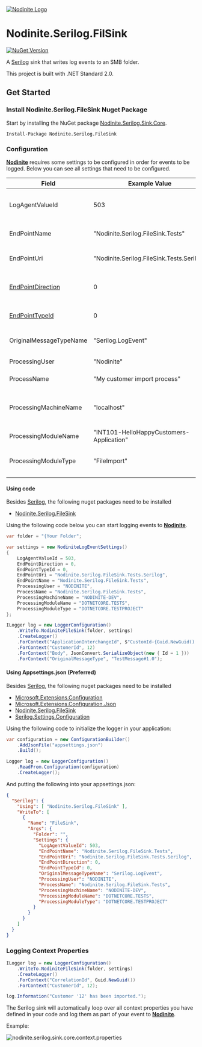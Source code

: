 [![Nodinite Logo](https://www.nodinite.com/wp-content/uploads/2018/10/Nodinite_logo_payoff2line_w195.png)](https://nodinite.com)

# Nodinite.Serilog.FilSink

[![NuGet Version](http://img.shields.io/nuget/v/Nodinite.Serilog.FileSink.svg?style=flat)](https://www.nuget.org/packages/Nodinite.Serilog.FileSink/)

A [Serilog](https://www.nuget.org/packages/Serilog/2.7.2-dev-01033) sink that writes log events to an SMB folder. 

This project is built with .NET Standard 2.0.

## Get Started

### Install Nodinite.Serilog.FileSink Nuget Package

Start by installing the NuGet package [Nodinite.Serilog.Sink.Core](https://www.nuget.org/packages/Nodinite.Serilog.Sink.Core/).

```
Install-Package Nodinite.Serilog.FileSink
```

### Configuration

[**Nodinite**](https://nodinite.com) requires some settings to be configured in order for events to be logged. Below you can see all settings that need to be configured.

|Field|Example Value|Comment|
|---|---|---| 
|LogAgentValueId|503|Who ([Log Agents](https://documentation.nodinite.com/Documentation/WebClient?doc=/5.%20Administration/1.%20Log/4.%20Log%20Agents/Log%20Agents)) sent the data|
|EndPointName|"Nodinite.Serilog.FileSink.Tests"|Name of [Endpoint](https://documentation.nodinite.com/Documentation/RepositoryModel?doc=/Endpoints/Overview) transport|
|EndPointUri|"Nodinite.Serilog.FileSink.Tests.Serilog"|URI for [Endpoint](https://documentation.nodinite.com/Documentation/RepositoryModel?doc=/Endpoints/Overview) transport |
|[EndPointDirection](https://documentation.nodinite.com/Documentation/CoreServices?doc=/Log%20API/Getting%20started/Log%20Event/Endpoint%20Directions)|0|Direction for [Endpoint](https://documentation.nodinite.com/Documentation/RepositoryModel?doc=/Endpoints/Overview) transport|
|[EndPointTypeId](https://documentation.nodinite.com/Documentation/CoreServices?doc=/Log%20API/Getting%20started/Log%20Event/Endpoint%20Types)|0|Type of [Endpoint](https://documentation.nodinite.com/Documentation/RepositoryModel?doc=/Endpoints/Overview) transport|
|OriginalMessageTypeName|"Serilog.LogEvent"|[Message Type Name](https://documentation.nodinite.com/Documentation/RepositoryModel?doc=/Message%20Types/Overview)|
|ProcessingUser|"Nodinite"|Log Identity|
|ProcessName|"My customer import process"|Name of process|
|ProcessingMachineName|"localhost"|Name of server where log event originated|
|ProcessingModuleName|"INT101-HelloHappyCustomers-Application"|Name of module|
|ProcessingModuleType|"FileImport"|Type of module, exe, dll, service|

#### Using code

Besides [Serilog](https://www.nuget.org/packages/serilog/), the following nuget packages need to be installed

* [Nodinite.Serilog.FileSink](https://www.nuget.org/packages/Nodinite.Serilog.FileSink)

Using the following code below you can start logging events to [**Nodinite**](https://nodinite.com).

```csharp
var folder = "{Your Folder";

var settings = new NodiniteLogEventSettings()
{
    LogAgentValueId = 503,
    EndPointDirection = 0,
    EndPointTypeId = 0,
    EndPointUri = "Nodinite.Serilog.FileSink.Tests.Serilog",
    EndPointName = "Nodinite.Serilog.FileSink.Tests",
    ProcessingUser = "NODINITE",
    ProcessName = "Nodinite.Serilog.FileSink.Tests",
    ProcessingMachineName = "NODINITE-DEV",
    ProcessingModuleName = "DOTNETCORE.TESTS",
    ProcessingModuleType = "DOTNETCORE.TESTPROJECT"
};

ILogger log = new LoggerConfiguration()
    .WriteTo.NodiniteFileSink(folder, settings)
    .CreateLogger()
    .ForContext("ApplicationInterchangeId", $"CustomId-{Guid.NewGuid().ToString()}")
    .ForContext("CustomerId", 12)
    .ForContext("Body", JsonConvert.SerializeObject(new { Id = 1 }))
    .ForContext("OriginalMessageType", "TestMessage#1.0");
```

#### Using Appsettings.json (Preferred)

Besides [Serilog](https://www.nuget.org/packages/serilog/), the following nuget packages need to be installed

* [Microsoft.Extensions.Configuration](https://www.nuget.org/packages/Microsoft.Extensions.Configuration/2.2.0-preview3-35497)
* [Microsoft.Extensions.Configuration.Json](https://www.nuget.org/packages/Microsoft.Extensions.Configuration.Json/2.2.0-preview3-35497)
* [Nodinite.Serilog.FileSink](https://www.nuget.org/packages/Nodinite.Serilog.FileSink)
* [Serilog.Settings.Configuration](https://www.nuget.org/packages/Serilog.Settings.Configuration/)

Using the following code to initialize the logger in your application:

```csharp
var configuration = new ConfigurationBuilder()
    .AddJsonFile("appsettings.json")
    .Build();

Logger log = new LoggerConfiguration()
    .ReadFrom.Configuration(configuration)
    .CreateLogger();
```

And putting the following into your appsettings.json:

```json
{
  "Serilog": {
    "Using": [ "Nodinite.Serilog.FileSink" ],
    "WriteTo": [
      {
        "Name": "FileSink",
        "Args": {
          "Folder": "",
          "Settings": {
            "LogAgentValueId": 503,
            "EndPointName": "Nodinite.Serilog.FileSink.Tests",
            "EndPointUri": "Nodinite.Serilog.FileSink.Tests.Serilog",
            "EndPointDirection": 0,
            "EndPointTypeId": 0,
            "OriginalMessageTypeName": "Serilog.LogEvent",
            "ProcessingUser": "NODINITE",
            "ProcessName": "Nodinite.Serilog.FileSink.Tests",
            "ProcessingMachineName": "NODINITE-DEV",
            "ProcessingModuleName": "DOTNETCORE.TESTS",
            "ProcessingModuleType": "DOTNETCORE.TESTPROJECT"
          }
        }
      }
    ]
  }
}
```

### Logging Context Properties

```csharp
ILogger log = new LoggerConfiguration()
    .WriteTo.NodiniteFileSink(folder, settings)
    .CreateLogger()
    .ForContext("CorrelationId", Guid.NewGuid())
    .ForContext("CustomerId", 12);

log.Information("Customer '12' has been imported.");
```

The Serilog sink will automatically loop over all context properties you have defined in your code and log them as part of your event to [**Nodinite**](https://nodinite.com). 

Example:

![nodinite.serilog.sink.core.context.properties](artifacts/nodinite.serilog.sink.core.context.properties.png)